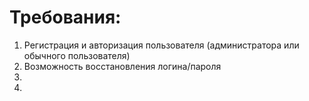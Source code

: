 # Требования:
 1. Регистрация и авторизация пользователя (администратора или обычного пользователя)
 2. Возможность восстановления логина/пароля
 3. 
 4. 
